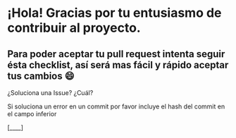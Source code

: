 # ¡Hola! Gracias por tu entusiasmo de contribuir al proyecto.

## Para poder aceptar tu pull request intenta seguir ésta checklist, así será mas fácil y rápido aceptar tus cambios :smile:

¿Soluciona una Issue? ¿Cuál?

Si soluciona un error en un commit por favor
incluye el hash del commit en el campo inferior

[____]

